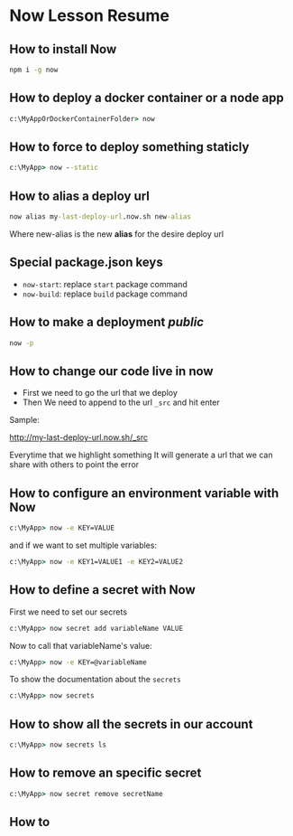 # Now Lesson Resume

## How to install **Now**

```cmd
npm i -g now
```

## How to deploy a docker container or a node app

```cmd
c:\MyAppOrDockerContainerFolder> now
```

## How to force to deploy something staticly

```cmd
c:\MyApp> now --static
```

## How to alias a deploy url

```cmd
now alias my-last-deploy-url.now.sh new-alias
```

Where new-alias is the new **alias** for the desire deploy url

## Special package.json keys

* `now-start`: replace `start` package command
* `now-build`: replace `build` package command

## How to make a deployment *public*

```cmd
now -p 
```

## How to change our code live in now

* First we need to go the url that we deploy
* Then We need to append to the url `_src` and hit enter

Sample:

http://my-last-deploy-url.now.sh/_src 

Everytime that we highlight something It will generate a url that we can share with others to point the error

## How to configure an environment variable with **Now**

```cmd
c:\MyApp> now -e KEY=VALUE
```

and if we want to set multiple variables:

```cmd
c:\MyApp> now -e KEY1=VALUE1 -e KEY2=VALUE2
```

## How to define a secret with **Now**

First we need to set our secrets

```cmd
c:\MyApp> now secret add variableName VALUE
```

Now to call that variableName's value:

```cmd
c:\MyApp> now -e KEY=@variableName
```

To show the documentation about the `secrets`

```cmd
c:\MyApp> now secrets
```

## How to show all the secrets in our account

```cmd
c:\MyApp> now secrets ls
```

## How to remove an specific secret

```cmd
c:\MyApp> now secret remove secretName
```

## How to 